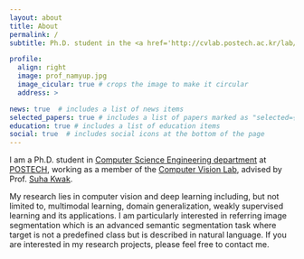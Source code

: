 ```yaml
---
layout: about
title: About
permalink: /
subtitle: Ph.D. student in the <a href='http://cvlab.postech.ac.kr/lab/'>Computer Vision Lab</a> at <a href='https://postech.ac.kr/eng/'>POSTECH</a>.

profile:
  align: right
  image: prof_namyup.jpg
  image_cicular: true # crops the image to make it circular
  address: > 

news: true  # includes a list of news items
selected_papers: true # includes a list of papers marked as "selected={true}"
education: true # includes a list of education items
social: true  # includes social icons at the bottom of the page
---
```


I am a Ph.D. student in [Computer Science Engineering department](https://cse.postech.ac.kr/) at [POSTECH](https://postech.ac.kr/eng/), working as a member of the [Computer Vision Lab](http://cvlab.postech.ac.kr/lab/), advised by Prof. [Suha Kwak](https://suhakwak.github.io/).
<!-- Previously, I completed my B.S. in Mechanical Engineering at POSTECH. -->

My research lies in computer vision and deep learning including, but not limited to, multimodal learning, domain generalization, weakly supervised learning and its applications.
I am particularly interested in referring image segmentation which is an advanced semantic
segmentation task where target is not a predefined class but is described in natural language.
If you are interested in my research projects, please feel free to contact me.